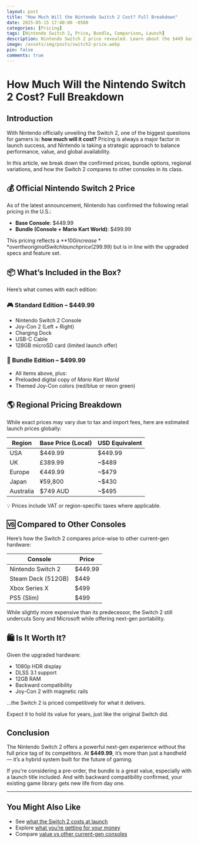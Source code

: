 ```yaml
---
layout: post
title: "How Much Will the Nintendo Switch 2 Cost? Full Breakdown"
date: 2025-05-15 17:40:00 -0500
categories: [Pricing]
tags: [Nintendo Switch 2, Price, Bundle, Comparison, Launch]
description: Nintendo Switch 2 price revealed. Learn about the $449 base console, bundles, what's included, global pricing, and how it compares to PS5 and Xbox.
image: /assets/img/posts/switch2-price.webp
pin: false
comments: true
---
```


# How Much Will the Nintendo Switch 2 Cost? Full Breakdown

## Introduction

With Nintendo officially unveiling the Switch 2, one of the biggest questions for gamers is: **how much will it cost?** Pricing is always a major factor in launch success, and Nintendo is taking a strategic approach to balance performance, value, and global availability.

In this article, we break down the confirmed prices, bundle options, regional variations, and how the Switch 2 compares to other consoles in its class.

## 💰 Official Nintendo Switch 2 Price

As of the latest announcement, Nintendo has confirmed the following retail pricing in the U.S.:

- **Base Console**: $449.99  
- **Bundle (Console + Mario Kart World)**: $499.99

This pricing reflects a **$100 increase** over the original Switch launch price ($299.99) but is in line with the upgraded specs and feature set.

## 📦 What’s Included in the Box?

Here’s what comes with each edition:

### 🎮 Standard Edition – $449.99
- Nintendo Switch 2 Console
- Joy-Con 2 (Left + Right)
- Charging Dock
- USB-C Cable
- 128GB microSD card (limited launch offer)

### 🏁 Bundle Edition – $499.99
- All items above, plus:
- Preloaded digital copy of *Mario Kart World*
- Themed Joy-Con colors (red/blue or neon green)

## 🌎 Regional Pricing Breakdown

While exact prices may vary due to tax and import fees, here are estimated launch prices globally:

| Region      | Base Price (Local)       | USD Equivalent |
|-------------|--------------------------|----------------|
| USA         | $449.99                  | $449.99        |
| UK          | £389.99                  | ~$489          |
| Europe      | €449.99                  | ~$479          |
| Japan       | ¥59,800                  | ~$430          |
| Australia   | $749 AUD                 | ~$495          |

💡 Prices include VAT or region-specific taxes where applicable.

## 🆚 Compared to Other Consoles

Here’s how the Switch 2 compares price-wise to other current-gen hardware:

| Console             | Price        |
|---------------------|--------------|
| Nintendo Switch 2   | $449.99      |
| Steam Deck (512GB)  | $449         |
| Xbox Series X       | $499         |
| PS5 (Slim)          | $499         |

While slightly more expensive than its predecessor, the Switch 2 still undercuts Sony and Microsoft while offering next-gen portability.

## 🛍️ Is It Worth It?

Given the upgraded hardware:
- 1080p HDR display
- DLSS 3.1 support
- 12GB RAM
- Backward compatibility
- Joy-Con 2 with magnetic rails

…the Switch 2 is priced competitively for what it delivers.

Expect it to hold its value for years, just like the original Switch did.

## Conclusion

The Nintendo Switch 2 offers a powerful next-gen experience without the full price tag of its competitors. At **$449.99**, it’s more than just a handheld — it’s a hybrid system built for the future of gaming.

If you're considering a pre-order, the bundle is a great value, especially with a launch title included. And with backward compatibility confirmed, your existing game library gets new life from day one.

---

## You Might Also Like

- See [what the Switch 2 costs at launch](/posts/nintendo-switch-2-release-date/)
- Explore [what you’re getting for your money](/posts/nintendo-switch-2-specs-revealed/)
- Compare [value vs other current-gen consoles](/posts/switch2-vs-ps5-vs-xbox/)